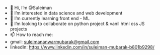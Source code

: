 - 👋 Hi, I’m @Suleiman
- 👀 I’m interested in data science and web development
- 🌱 I’m currently learning front end - ML
- 💞️ I’m looking to collaborate on python project & vanil html css JS projects
- 📫 How to reach me:
-  gmail: suleimananwarmubarak@gmail.com
-  linkedIn: https://www.linkedin.com/in/suleiman-mubarak-b801b9298/
<!---
Suleiman010/Suleiman010 is a ✨ special ✨ repository because its `README.md` (this file) appears on your GitHub profile.
You can click the Preview link to take a look at your changes.
--->
